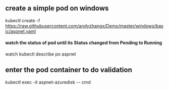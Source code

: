 ## create a simple pod on windows
kubectl create -f https://raw.githubusercontent.com/andyzhangx/Demo/master/windows/basic/aspnet.yaml
#### watch the status of pod until its Status changed from Pending to Running
watch kubectl describe po aspnet

## enter the pod container to do validation
kubectl exec -it aspnet-azuredisk -- cmd
